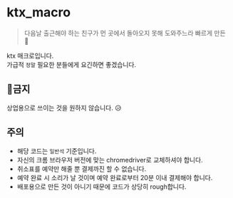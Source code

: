 # ktx_macro
> 다음날 출근해야 하는 친구가 먼 곳에서 돌아오지 못해 도와주느라 빠르게 만든 🐜

ktx 매크로입니다. <br />
가급적 `정말` 필요한 분들에게 요긴하면 좋겠습니다.

## 🚫금지 
상업용으로 쓰이는 것을 원하지 않습니다. 😥<br />



## 주의
- 해당 코드는 `일반석` 기준입니다.
- 자신의 크롬 브라우저 버전에 맞는 chromedriver로 교체하셔야 합니다.
- 취소표를 예약만 해줄 뿐 결제까진 할 수 없습니다.
- 예약 완료 시 소리가 날 것이며 예약 완료로부터 20분 이내 결제해야 합니다.
- 배포용으로 만든 것이 아니기 때문에 코드가 상당히 rough합니다. <br />
